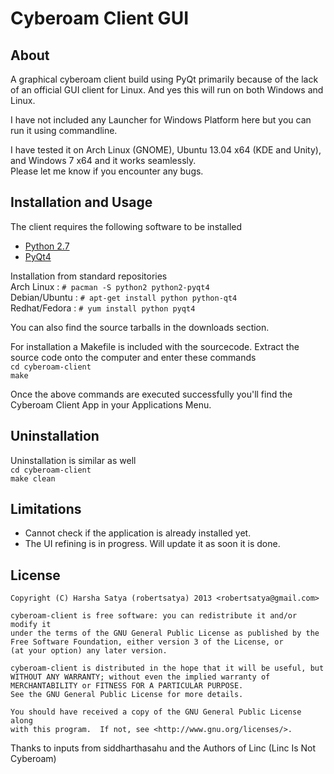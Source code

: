 Cyberoam Client GUI
===================

About
------
A graphical cyberoam client build using PyQt primarily because of the lack of an official GUI client for Linux.
And yes this will run on both Windows and Linux.

I have not included any Launcher for Windows Platform here but you can run it using commandline.

I have tested it on Arch Linux (GNOME), Ubuntu 13.04 x64 (KDE and Unity), and Windows 7 x64 and it works seamlessly.  
Please let me know if you encounter any bugs.

Installation and Usage
----------------------
The client requires the following software to be installed

* [Python 2.7](http://www.python.org/getit)
* [PyQt4](http://www.riverbankcomputing.co.uk/software/pyqt/download/)

Installation from standard repositories  
Arch Linux : `# pacman -S python2 python2-pyqt4`  
Debian/Ubuntu : `# apt-get install python python-qt4`  
Redhat/Fedora : `# yum install python pyqt4`  

You can also find the source tarballs in the downloads section.

For installation a Makefile is included with the sourcecode.
Extract the source code onto the computer and enter these commands  
`cd cyberoam-client`  
`make`  


Once the above commands are executed successfully you'll find the Cyberoam Client App in your Applications Menu.

Uninstallation
---------------
Uninstallation is similar as well  
`cd cyberoam-client`  
`make clean`  

Limitations
-----------
* Cannot check if the application is already installed yet.
* The UI refining is in progress. Will update it as soon it is done.


License
-------
    Copyright (C) Harsha Satya (robertsatya) 2013 <robertsatya@gmail.com>

    cyberoam-client is free software: you can redistribute it and/or modify it
    under the terms of the GNU General Public License as published by the
    Free Software Foundation, either version 3 of the License, or
    (at your option) any later version.
    
    cyberoam-client is distributed in the hope that it will be useful, but
    WITHOUT ANY WARRANTY; without even the implied warranty of
    MERCHANTABILITY or FITNESS FOR A PARTICULAR PURPOSE.
    See the GNU General Public License for more details.
    
    You should have received a copy of the GNU General Public License along
    with this program.  If not, see <http://www.gnu.org/licenses/>.

Thanks to inputs from siddharthasahu and the Authors of Linc (Linc Is Not Cyberoam)
